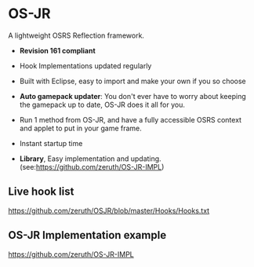 OS-JR
===================
A lightweight OSRS Reflection framework.



- **Revision 161 compliant**
- Hook Implementations updated regularly
- Built with Eclipse, easy to import and make your own if you so choose
- **Auto gamepack updater**:
      You don't ever have to worry about keeping the gamepack up to date, OS-JR does it all for you.

- Run 1 method from OS-JR, and have a fully accessible OSRS context and applet to put in your game frame.
- Instant startup time
- **Library**, Easy implementation and updating. (see:https://github.com/zeruth/OS-JR-IMPL)


Live hook list
--------------

https://github.com/zeruth/OSJR/blob/master/Hooks/Hooks.txt

OS-JR Implementation example
----------------------------


https://github.com/zeruth/OS-JR-IMPL
